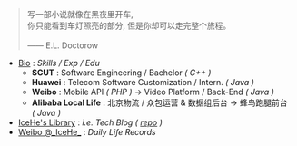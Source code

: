<!-- > 好记性不如烂博客 -->

<!-- Done is better than perfect. -->

> 写一部小说就像在黑夜里开车, <br/>你只能看到车灯照亮的部分, 但是你却可以走完整个旅程。<br/><br/>—— E.L. Doctorow

- [Bio](/marks/bio.md) : _Skills / Exp / Edu_
    - **SCUT** : Software Engineering / Bachelor _( C++ )_
    - **Huawei** : Telecom Software Customization / Intern. _( Java )_
    - **Weibo** : Mobile API _( PHP )_ → Video Platform / Back-End _( Java )_
    - **Alibaba Local Life** : 北京物流 / 众包运营 & 数据组后台 → 蜂鸟跑腿前台 _( Java )_
- [IceHe's Library](https://icehe.xyz/#/) : _i.e. Tech Blog ( [repo](https://github.com/IceHe/lib) )_
- [Weibo @\_IceHe\_](https://weibo.com/icedes) : _Daily Life Records_

<!-- ### Hi there 👋 -->

<!--
**IceHe/IceHe** is a ✨ _special_ ✨ repository because its `README.md` (this file) appears on your GitHub profile.

Here are some ideas to get you started:

- 🔭 I’m currently working on ...
- 🌱 I’m currently learning ...
- 👯 I’m looking to collaborate on ...
- 🤔 I’m looking for help with ...
- 💬 Ask me about ...
- 📫 How to reach me: ...
- 😄 Pronouns: ...
- ⚡ Fun fact: ...
-->

